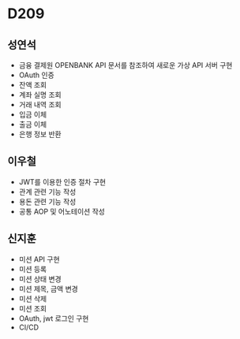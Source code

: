 # D209

## 성연석

- 금융 결제원 OPENBANK API 문서를 참조하여 새로운 가상 API 서버 구현
- OAuth 인증
- 잔액 조회
- 계좌 실명 조회
- 거래 내역 조회
- 입금 이체
- 출금 이체
- 은행 정보 반환

## 이우철

- JWT를 이용한 인증 절차 구현
- 관계 관련 기능 작성
- 용돈 관련 기능 작성
- 공통 AOP 및 어노테이션 작성

## 신지훈
- 미션 API 구현
- 미션 등록
- 미션 상태 변경
- 미션 제목, 금액 변경
- 미션 삭제
- 미션 조회
- OAuth, jwt 로그인 구현
- CI/CD
